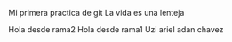 
Mi primera practica de git
La vida es una lenteja 

Hola desde rama2
Hola desde rama1 
Uzi ariel adan chavez

